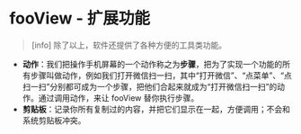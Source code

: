 # fooView - 扩展功能
>[info] 除了以上，软件还提供了各种方便的工具类功能。
* **动作**：我们把操作手机屏幕的一个动作称之为**步骤**，把为了实现一个功能的所有步骤叫做动作，例如我们打开微信扫一扫，其中“打开微信”、“点菜单”、“点扫一扫”分别都可成为一个步骤，把他们合起来就成为“打开微信扫一扫”的动作。通过调用动作，来让 fooView 替你执行步骤。
* **剪贴板**：记录你所有复制过的内容，并把它们显示在一起，方便调用；不会和系统剪贴板冲突。